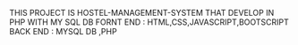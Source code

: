 THIS PROJECT IS HOSTEL-MANAGEMENT-SYSTEM THAT DEVELOP IN PHP WITH MY SQL DB 
FORNT END : HTML,CSS,JAVASCRIPT,BOOTSCRIPT
BACK END : MYSQL DB ,PHP
